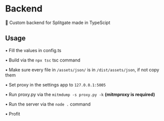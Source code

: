 # Backend
📶 Custom backend for Splitgate made in TypeScipt

## Usage
  • Fill the values in config.ts
  
  • Build via the `npx tsc` tsc command
  
  • Make sure every file in `/assets/json/` is in `/dist/assets/json`, if not copy them
  
  • Set proxy in the settings app to `127.0.0.1:5005`
  
  • Run proxy.py via the `mitmdump -s proxy.py -k` **(mitmproxy is required)**
  
  • Run the server via the `node .` command
  
  • Profit
